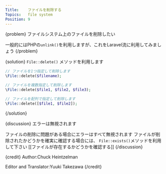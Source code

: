 ```yaml
---
Title:    ファイルを削除する
Topics:   file system
Position: 9
---
```


{problem}
ファイルシステム上のファイルを削除したい

一般的にはPHPの`unlink()`を利用しますが、これをLaravel流に利用してみましょう
{/problem}

{solution}
`File::delete()` メソッドを利用します

```php
// ファイルを1つ指定して削除します
\File::delete($filename);

// ファイルを複数指定して削除します
\File::delete($file1, $file2, $file3);

// ファイルを配列で指定して削除します
\File::delete([$file1, $file2]);
```
{/solution}

{discussion}
エラーは無視されます

ファイルの削除に問題がある場合にエラーはすべて無視されます
ファイルが削除されたかどうかを確実に確認する場合には、
`File::exists()`メソッドを利用して下さい
[[ファイルが存在するかどうかを確認する]]
{/discussion}

{credit}
Author:Chuck Heintzelman

Editor and Translator:Yuuki Takezawa
{/credit}

